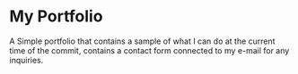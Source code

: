 # My Portfolio

A Simple portfolio that contains a sample of what I can do at the current time of the commit, contains a contact form connected to my e-mail for any inquiries.
